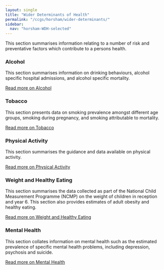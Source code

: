 ```yaml
---
layout: single
title: "Wider Determinants of Health"
permalink: "/ccgs/horsham/wider-determinants/"
sidebar:
  nav: "horsham-WDH-selected"
---
```


This section summarises information relating to a number of risk and preventative factors which contribute to a persons health.

### Alcohol

This section summarises information on drinking behaviours, alcohol specific hospital admissions, and alcohol specific mortality.

[Read more on Alcohol](/ccgs/horsham/wider-determinants/alcohol/)

### Tobacco

This section presents data on smoking prevalence amongst different age groups, smoking during pregnancy, and smoking attributable to mortality.

[Read more on Tobacco](/ccgs/horsham/wider-determinants/tobacco/)

### Physical Activity

This section summarises the guidance and data available on physical activity.

[Read more on Physical Activity](/ccgs/horsham/wider-determinants/physical-activity/)

### Weight and Healthy Eating

This section summarises the data collected as part of the National Child Measurement Programme (NCMP) on the weight of children in reception and year 6. This section also provides estimates of adult obesity and healthy eating.

[Read more on Weight and Healthy Eating](/ccgs/horsham/wider-determinants/weight-and-healthy-eating/)

### Mental Health

This section collates information on mental health such as the estimated prevalence of specific mental health problems, including depression, psychosis and suicide.

[Read more on Mental Health](/ccgs/horsham/wider-determinants/mental-health/)